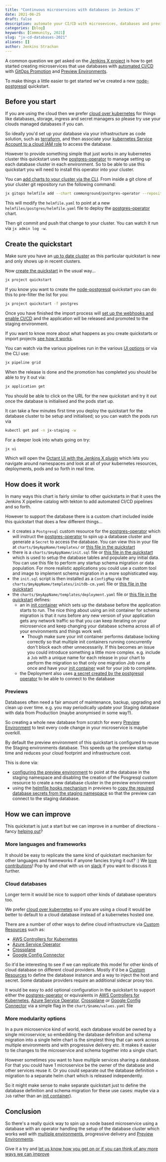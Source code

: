 ```yaml
---
title: "Continuous microservices with databases in Jenkins X"
date: 2021-06-25
draft: false
description: automate your CI/CD with microsevices, databases and preview environments
categories: [blog]
keywords: [Community, 2021]
slug: "jx-cd-databases-2021"
aliases: []
author: Jenkins Strachan
---
```


A common question we get asked on the [Jenkins X project](https://jenkins-x.io/) is how to get started creating microservices that use databases with [automated CI/CD](/v3/develop/create-project/) with [GitOps Promotion](/v3/develop/environments/promotion/) and [Preview Environments](/v3/develop/environments/preview/).

To make things a little easier to get started we've created a new [node-postgresql](https://github.com/jenkins-x-quickstarts/node-postgresql) quickstart.

## Before you start

If you are using the cloud then we prefer [cloud over kubernetes](/v3/devops/patterns/prefer_cloud_over_kube/) for things like databases, storage, ingress and secret managers so please try use your clouds managed databases if you can.

So ideally you'd set up your database via your infrastructure as code solution, such as [terraform](https://www.terraform.io/), and then associate your [kubernetes Service Account to a cloud IAM role](/v3/devops/patterns/map-sa-to-cloud-iam/) to access the database.

However to provide something simple that just works in any kubernetes cluster this quickstart uses the [postgres-operator](https://github.com/zalando/postgres-operator) to manage setting up each database cluster in each environment. So to be able to use this quickstart you will need to install this operator into your cluster.

You can [add charts to your cluster via the CLI](/v3/develop/apps/#using-the-cli). From inside a git clone of your cluster git repository run the following command:

```bash
jx gitops helmfile add --chart commonground/postgres-operator --repository https://charts.commonground.nl/ --namespace postgres --version 1.6.2
```

This will modify the `helmfile.yaml` to point at a new `helmfiles/postgres/helmfile.yaml` file to deploy the [postgres-operator](https://github.com/zalando/postgres-operator) chart.

Then git commit and push that change to your cluster. You can watch it run via `jx admin log -w`.

## Create the quickstart

Make sure you have an [up to date cluster](/v3/admin/setup/upgrades/cluster/) as this particular quickstart is new and only shows up in recent clusters.

Now [create the quickstart](/v3/develop/create-project/#create-a-new-project-from-a-quickstart) in the usual way...

```bash
jx project quickstart
```

If you know you want to create the [node-postgresql](https://github.com/jenkins-x-quickstarts/node-postgresql) quickstart you can do this to pre-filter the list for you:

```bash
jx project quickstart -f postgres
```

Once you have finished the import process will [set up the webhooks and enable CI/CD](/v3/about/how-it-works/#importing--creating-quickstarts) and the application will be released and promoted to the staging environment.

If you want to know more about what happens as you create quickstarts or import projects [see how it works](/v3/about/how-it-works/#importing--creating-quickstarts).

You can watch via the various pipelines run in the various [UI options](/v3/develop/ui/) or via the CLI use:

```bash
jx pipeline grid 
```

When the release is done and the promotion has completed you should be able to try it out via:

```bash
jx application get 
```

You should be able to click on the URL for the new quickstart and try it out once the database is initialised and the pods start up.

It can take a few minutes first time you deploy the quickstart for the database cluster to be setup and initialised; so you can watch the pods run via

```bash
kubectl get pod -n jx-staging -w 
```

For a deeper look into whats going on try:

```bash
jx ui
```

Which will open the [Octant UI with the Jenkins X plugin](/v3/develop/ui/octant/) which lets you navigate around namespaces and look at all of your kubernetes resources, deployments, pods and so forth in real time.

## How does it work

In many ways this chart is fairly similar to other quickstarts in that it uses the Jenkins X pipeline catalog with tekton to add automated CI/CD pipelines and so forth.

However to support the database there is a custom chart included inside this quickstart that does a few different things...

* it creates a `Postgresql` custom resource for the [postgres-operator](https://github.com/zalando/postgres-operator) which will instruct the [postgres-operator](https://github.com/zalando/postgres-operator) to spin up a database cluster and generate a `Secret` to access the database. You can view this in your file at `charts/$myAppName/templates/` or [this file in the quickstart](https://github.com/jenkins-x-quickstarts/node-postgresql/blob/master/charts/templates/db-postgresql.yaml)
* there is a `charts/$myAppName/init.sql` file or [this file in the quickstart](https://github.com/jenkins-x-quickstarts/node-postgresql/blob/master/charts/init.sql) which is used to setup the database tables and populate any initial data. You can use this file to perform any startup schema migration or data population. For more realistic applications you could use a custom tool and image to implement schema migration in a more sophisticated way.
* the `init.sql` script is then installed as a `ConfigMap` via the `charts/$myAppName/templates/initdb-cm.yaml` file or [this file in the quickstart](https://github.com/jenkins-x-quickstarts/node-postgresql/blob/master/charts/templates/initdb-cm.yaml)
* the `charts/$myAppName/templates/deployment.yaml` file or [this file in the quickstart](https://github.com/jenkins-x-quickstarts/node-postgresql/blob/master/charts/templates/deployment.yaml#L41-L57) defines:
  * an in [init container](https://kubernetes.io/docs/concepts/workloads/pods/init-containers/) which sets up the database before the application starts to run. The nice thing about using an init container for schema migration is that it runs before any new version of your application gets any network traffic so that you can keep iterating on your microservice and keep changing your database schema across all of your environments and things work well.
    * Though make sure your init container performs database locking correctly so that multiple init containers running concurrently don't block each other unnecessarily. If this becomes an issue you could introduce something a little more complex. e.g. include a `Job` with a unique name for each release in your chart to perform the migration so that only one migration Job runs at once and have your [init container](https://kubernetes.io/docs/concepts/workloads/pods/init-containers/) wait for your job to complete.
  * the Deployment also uses [a secret created by the postgresql operator](https://github.com/jenkins-x-quickstarts/node-postgresql/blob/master/charts/templates/deployment.yaml#L69-L73) to be able to connect to the database

### Previews

Databases often need a fair amount of maintenance, backup, upgrading and clean up over time. e.g. you may periodically update your Staging database with data from Production (maybe anonymised in some way?).

So creating a whole new database from scratch for every [Preview Environment](/v3/develop/environments/preview/) to test every code change in your microservice is maybe overkill.

By default the preview environment of this quickstart is configured to reuse the Staging environments database. This speeds up the preview startup time and reduces your cloud footprint and infrastructure cost.

This is done via:

* [configuring the preview environment](https://github.com/jenkins-x-quickstarts/node-postgresql/blob/master/preview/values.yaml.gotmpl#L1-L7) to point at the database in the staging namespace and disabling the creation of the Posgresql custom resource to create a new database cluster in the preview environment
* using the [helmfile hooks mechanism](https://github.com/roboll/helmfile#hooks) in previews to [copy the required database secrets from the staging namespace](https://github.com/jenkins-x-quickstarts/node-postgresql/blob/master/preview/helmfile.yaml#L32-L44) so that the preview can connect to the staging database.

## How we can improve

This quickstart is just a start but we can improve in a number of directions - fancy [helping out](https://jenkins-x.io/community/)?

### More languages and frameworks

It should be easy to replicate the same kind of quickstart mechanism for other languages and frameworks if anyone fancies trying it out? :) We [love contributions](https://jenkins-x.io/community/)! Pop by and chat with us on [slack](https://jenkins-x.io/community/#slack) if you want to discuss it further.

### Cloud databases

Longer term it would be nice to support other kinds of database operators too.

We prefer [cloud over kubernetes](/v3/devops/patterns/prefer_cloud_over_kube/) so if you are using a cloud it would be better to default to a cloud database instead of a kubernetes hosted one.

There are a number of other ways to define cloud infrastructure via [Custom Resources](https://kubernetes.io/docs/concepts/extend-kubernetes/api-extension/custom-resources/) such as:

* [AWS Controllers for Kubernetes](https://aws-controllers-k8s.github.io/community/)
* [Azure Service Operator](https://github.com/Azure/azure-service-operator)  
* [Crossplane](https://crossplane.io/)
* [Google Config Connector](https://cloud.google.com/config-connector/docs/overview)

So it'd be interesting to see if we can replicate this model for other kinds of cloud database on different cloud providers. Mostly it'd be a [Custom Resources](https://kubernetes.io/docs/concepts/extend-kubernetes/api-extension/custom-resources/) to define the database instance and a way to inject the host and secret.  Some database providers require an additional sidecar proxy too.

It would be easy to add optional configuration in the quickstart to support either the [postgres-operator](https://github.com/zalando/postgres-operator) or equivalents in [AWS Controllers for Kubernetes](https://aws-controllers-k8s.github.io/community/), [Azure Service Operator](https://github.com/Azure/azure-service-operator), [Crossplane](https://crossplane.io/) or [Google Config Connector](https://cloud.google.com/config-connector/docs/overview) via a simple flag in the `chart/$name/values.yaml` file

### More modularity options

In a pure microservice kind of world, each database would be owned by a single microservice; so embedding the database definition and schema migration into a single helm chart is the simplest thing that can work across multiple environments and with progressive delivery etc. It makes it easier to tie changes to the microservice and schema together into a single chart.

However sometimes you want to have multiple services sharing a database. For that you could have 1 microservice be the owner of the database and other services reuse it. Or you could separate out the database definition + migration to a separate helm chart which is released independently.

So it might make sense to make separate quickstart just to define the database definition and schema migration for these use cases: maybe via a `Job` rather than an [init container](https://kubernetes.io/docs/concepts/workloads/pods/init-containers/)).

## Conclusion

So there's a really quick way to spin up a node based microservice using a database with an operator handling the setup of the database cluster which works well with [multiple environments](/v3/develop/environments/promotion/), progressive delivery and [Preview Environments](/v3/develop/environments/preview/).

Give it a try and [let us know how you get on or if you can think of any more ways we can improve](/community/)
